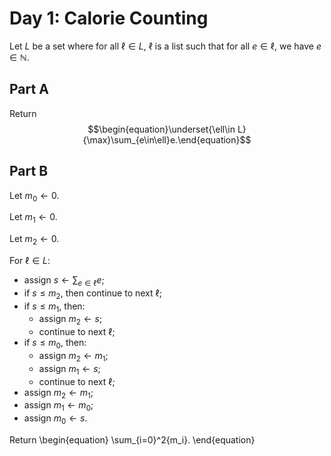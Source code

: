<!-- day01.md -->
<!-- Licensed under the MIT license. -->

# Day 1: Calorie Counting

Let $L$ be a set where for all $\ell\in L$, $\ell$ is a list such that for all
$e\in\ell$, we have $e\in\mathbb{N}$.

## Part A

Return
$$\begin{equation}\underset{\ell\in L}{\max}\sum_{e\in\ell}e.\end{equation}$$

## Part B

Let $m_0\leftarrow 0$.

Let $m_1\leftarrow 0$.

Let $m_2\leftarrow 0$.

For $\ell\in L$:

* assign $s\leftarrow\sum_{e\in\ell}e;$
* if $s\leq m_2$, then continue to next $\ell$;
* if $s\leq m_1$, then:
  * assign $m_2\leftarrow s$;
  * continue to next $\ell$;
* if $s\leq m_0$, then:
  * assign $m_2\leftarrow m_1$;
  * assign $m_1\leftarrow s$;
  * continue to next $\ell$;
* assign $m_2\leftarrow m_1$;
* assign $m_1\leftarrow m_0$;
* assign $m_0\leftarrow s$.

Return
\begin{equation}
\sum_{i=0}^2{m_i}.
\end{equation}
